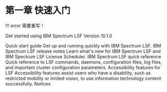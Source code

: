 # 第一章 快速入门

!!! error
    需要重写！
    
Get started using IBM Spectrum LSF Version 10.1.0

Quick start guide
Get up and running quickly with IBM Spectrum LSF.
IBM Spectrum LSF release notes
Learn what's new for IBM Spectrum LSF and IBM Spectrum LSF License Scheduler.
IBM Spectrum LSF quick reference
Quick reference to LSF commands, daemons, configuration files, log files, and important cluster configuration parameters.
Accessibility features for LSF
Accessibility features assist users who have a disability, such as restricted mobility or limited vision, to use information technology content successfully.
Notices